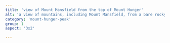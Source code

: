 ```yaml
---
title: 'view of Mount Mansfield from the top of Mount Hunger'
alt: 'a view of mountains, including Mount Mansfield, from a bare rocky mountain top, with a pool of water in the background'
category: 'mount-hunger-peak'
group: 1
aspect: '3x2'

---
```

